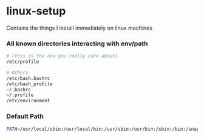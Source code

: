 # linux-setup
Contains the things I install immediately on linux machines

### All known directories interacting with env/path
```sh
# (this is the one you really care about)
/etc/profile  

# Others
/etc/bash.bashrc
/etc/bash_profile
~/.bashrc
~/.profile
/etc/environment 
```

### Default Path
```sh
PATH=/usr/local/sbin:/usr/local/bin:/usr/sbin:/usr/bin:/sbin:/bin:/snap/bin
```


